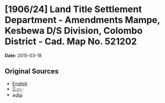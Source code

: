 # [1906/24] Land Title Settlement Department - Amendments Mampe, Kesbewa D/S Division, Colombo District - Cad. Map No. 521202

**Date:** 2015-03-18

## Original Sources

- [English](https://documents.gov.lk/view/extra-gazettes/2015/3/1906-24_E.pdf)
- [සිංහල](https://documents.gov.lk/view/extra-gazettes/2015/3/1906-24_S.pdf)
- [தமிழ்](https://documents.gov.lk/view/extra-gazettes/2015/3/1906-24_T.pdf)
